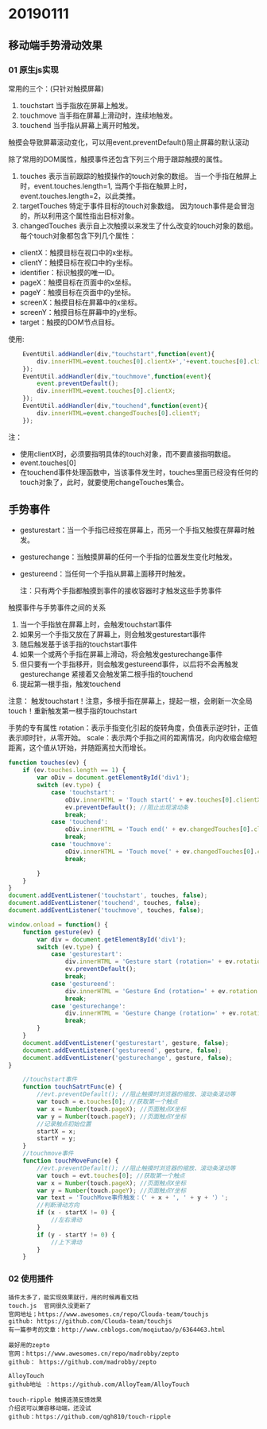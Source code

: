 # 20190111

## 移动端手势滑动效果

### 01 原生js实现

常用的三个：(只针对触摸屏幕)
1. touchstart
当手指放在屏幕上触发。
2. touchmove
当手指在屏幕上滑动时，连续地触发。
3. touchend
当手指从屏幕上离开时触发。

触摸会导致屏幕滚动变化，可以用event.preventDefault()阻止屏幕的默认滚动

除了常用的DOM属性，触摸事件还包含下列三个用于跟踪触摸的属性。
1. touches
表示当前跟踪的触摸操作的touch对象的数组。
当一个手指在触屏上时，event.touches.length=1,
当两个手指在触屏上时，event.touches.length=2，以此类推。
2. targetTouches
特定于事件目标的touch对象数组。
因为touch事件是会冒泡的，所以利用这个属性指出目标对象。
3. changedTouches
表示自上次触摸以来发生了什么改变的touch对象的数组。
每个touch对象都包含下列几个属性：
* clientX：触摸目标在视口中的x坐标。
* clientY：触摸目标在视口中的y坐标。
* identifier：标识触摸的唯一ID。
* pageX：触摸目标在页面中的x坐标。
* pageY：触摸目标在页面中的y坐标。
* screenX：触摸目标在屏幕中的x坐标。
* screenY：触摸目标在屏幕中的y坐标。
* target：触摸的DOM节点目标。

使用:
```javascript
    EventUtil.addHandler(div,"touchstart",function(event){
        div.innerHTML=event.touches[0].clientX+','+event.touches[0].clientY;
    });
    EventUtil.addHandler(div,"touchmove",function(event){
        event.preventDefault();
        div.innerHTML=event.touches[0].clientX;
    });
    EventUtil.addHandler(div,"touchend",function(event){
        div.innerHTML=event.changedTouches[0].clientY;
    });
```
注：
  * 使用clientX时，必须要指明具体的touch对象，而不要直接指明数组。
  * event.touches[0]
  * 在touchend事件处理函数中，当该事件发生时，touches里面已经没有任何的touch对象了，此时，就要使用changeTouches集合。


## 手势事件

* gesturestart：当一个手指已经按在屏幕上，而另一个手指又触摸在屏幕时触发。
* gesturechange：当触摸屏幕的任何一个手指的位置发生变化时触发。
* gestureend：当任何一个手指从屏幕上面移开时触发。

    注：只有两个手指都触摸到事件的接收容器时才触发这些手势事件

触摸事件与手势事件之间的关系
1. 当一个手指放在屏幕上时，会触发touchstart事件
2. 如果另一个手指又放在了屏幕上，则会触发gesturestart事件
3. 随后触发基于该手指的touchstart事件
4. 如果一个或两个手指在屏幕上滑动，将会触发gesturechange事件
5. 但只要有一个手指移开，则会触发gestureend事件，以后将不会再触发gesturechange
紧接着又会触发第二根手指的touchend
6. 提起第一根手指，触发touchend

注意：
触发touchstart！注意，多根手指在屏幕上，提起一根，会刷新一次全局touch！重新触发第一根手指的touchstart

手势的专有属性
rotation：表示手指变化引起的旋转角度，负值表示逆时针，正值表示顺时针，从零开始。
scale：表示两个手指之间的距离情况，向内收缩会缩短距离，这个值从1开始，并随距离拉大而增长。

```javascript
function touches(ev) {
    if (ev.touches.length == 1) {
        var oDiv = document.getElementById('div1');
        switch (ev.type) {
            case 'touchstart':
                oDiv.innerHTML = 'Touch start(' + ev.touches[0].clientX + ', ' + ev.touches[0].clientY + ')';
                ev.preventDefault(); //阻止出现滚动条
                break;
            case 'touchend':
                oDiv.innerHTML = 'Touch end(' + ev.changedTouches[0].clientX + ', ' + ev.changedTouches[0].clientY + ')';
                break;
            case 'touchmove':
                oDiv.innerHTML = 'Touch move(' + ev.changedTouches[0].clientX + ', ' + ev.changedTouches[0].clientY + ')';
                break;

        }
    }
}
document.addEventListener('touchstart', touches, false);
document.addEventListener('touchend', touches, false);
document.addEventListener('touchmove', touches, false);

window.onload = function() {
    function gesture(ev) {
        var div = document.getElementById('div1');
        switch (ev.type) {
            case 'gesturestart':
                div.innerHTML = 'Gesture start (rotation=' + ev.rotation + ', scale=' + ev.scale + ')';
                ev.preventDefault();
                break;
            case 'gestureend':
                div.innerHTML = 'Gesture End (rotation=' + ev.rotation + ', scale=' + ev.scale + ')';
                break;
            case 'gesturechange':
                div.innerHTML = 'Gesture Change (rotation=' + ev.rotation + ', scale=' + ev.scale + ')';
                break;
        }
    }
    document.addEventListener('gesturestart', gesture, false);
    document.addEventListener('gestureend', gesture, false);
    document.addEventListener('gesturechange', gesture, false);
}
```

````javascript
    //touchstart事件
    function touchSatrtFunc(e) {
        //evt.preventDefault(); //阻止触摸时浏览器的缩放、滚动条滚动等
        var touch = e.touches[0]; //获取第一个触点
        var x = Number(touch.pageX); //页面触点X坐标
        var y = Number(touch.pageY); //页面触点Y坐标
        //记录触点初始位置
        startX = x;
        startY = y;
    }
    //touchmove事件
    function touchMoveFunc(e) {
        //evt.preventDefault(); //阻止触摸时浏览器的缩放、滚动条滚动等
        var touch = evt.touches[0]; //获取第一个触点
        var x = Number(touch.pageX); //页面触点X坐标
        var y = Number(touch.pageY); //页面触点Y坐标
        var text = 'TouchMove事件触发：（' + x + ', ' + y + '）';
        //判断滑动方向
        if (x - startX != 0) {
            //左右滑动
        }
        if (y - startY != 0) {
            //上下滑动
        }
    }

````

### 02 使用插件
    插件太多了，能实现效果就行，用的时候再看文档
    touch.js  官网很久没更新了
    官网地址；https://www.awesomes.cn/repo/Clouda-team/touchjs
    github: https://github.com/Clouda-team/touchjs
    有一篇参考的文章：http://www.cnblogs.com/moqiutao/p/6364463.html

    最好用的zepto
    官网：https://www.awesomes.cn/repo/madrobby/zepto
    github： https://github.com/madrobby/zepto

    AlloyTouch
    github地址 ：https://github.com/AlloyTeam/AlloyTouch

    touch-ripple 触摸涟漪反馈效果
    介绍说可以兼容移动端，还没试
    github：https://github.com/qgh810/touch-ripple



